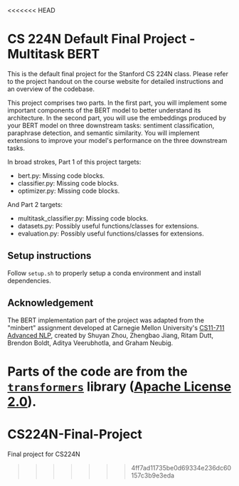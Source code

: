 <<<<<<< HEAD
# CS 224N Default Final Project - Multitask BERT

This is the default final project for the Stanford CS 224N class. Please refer to the project handout on the course website for detailed instructions and an overview of the codebase.

This project comprises two parts. In the first part, you will implement some important components of the BERT model to better understand its architecture. 
In the second part, you will use the embeddings produced by your BERT model on three downstream tasks: sentiment classification, paraphrase detection, and semantic similarity. You will implement extensions to improve your model's performance on the three downstream tasks.

In broad strokes, Part 1 of this project targets:
* bert.py: Missing code blocks.
* classifier.py: Missing code blocks.
* optimizer.py: Missing code blocks.

And Part 2 targets:
* multitask_classifier.py: Missing code blocks.
* datasets.py: Possibly useful functions/classes for extensions.
* evaluation.py: Possibly useful functions/classes for extensions.

## Setup instructions

Follow `setup.sh` to properly setup a conda environment and install dependencies.

## Acknowledgement

The BERT implementation part of the project was adapted from the "minbert" assignment developed at Carnegie Mellon University's [CS11-711 Advanced NLP](http://phontron.com/class/anlp2021/index.html),
created by Shuyan Zhou, Zhengbao Jiang, Ritam Dutt, Brendon Boldt, Aditya Veerubhotla, and Graham Neubig.

Parts of the code are from the [`transformers`](https://github.com/huggingface/transformers) library ([Apache License 2.0](./LICENSE)).
=======
# CS224N-Final-Project
Final project for CS224N
>>>>>>> 4ff7ad11735be0d69334e236dc60157c3b9e3eda
